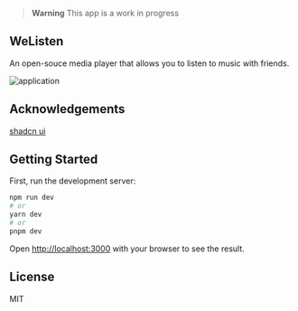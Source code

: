 > **Warning**
> This app is a work in progress

## WeListen
An open-souce media player that allows you to listen to music with friends.

![application](https://i.imgur.com/Y5oam77.png)

## Acknowledgements
[shadcn ui](https://ui.shadcn.com/docs/components/)

## Getting Started

First, run the development server:

```bash
npm run dev
# or
yarn dev
# or
pnpm dev
```

Open [http://localhost:3000](http://localhost:3000) with your browser to see the result.

## License
MIT
